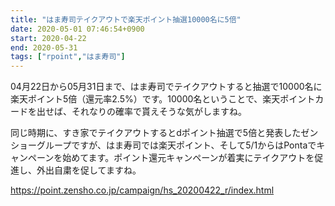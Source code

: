 ```yaml
---
title: "はま寿司テイクアウトで楽天ポイント抽選10000名に5倍"
date: 2020-05-01 07:46:54+0900
start: 2020-04-22
end: 2020-05-31
tags: ["rpoint","はま寿司"]
---
```

04月22日から05月31日まで、はま寿司でテイクアウトすると抽選で10000名に楽天ポイント5倍（還元率2.5%）です。10000名ということで、楽天ポイントカードを出せば、それなりの確率で貰えそうな気がしますね。

同じ時期に、すき家でテイクアウトするとdポイント抽選で5倍と発表したゼンショーグループですが、はま寿司では楽天ポイント、そして5/1からはPontaでキャンペーンを始めてます。ポイント還元キャンペーンが着実にテイクアウトを促進し、外出自粛を促してますね。

https://point.zensho.co.jp/campaign/hs_20200422_r/index.html

